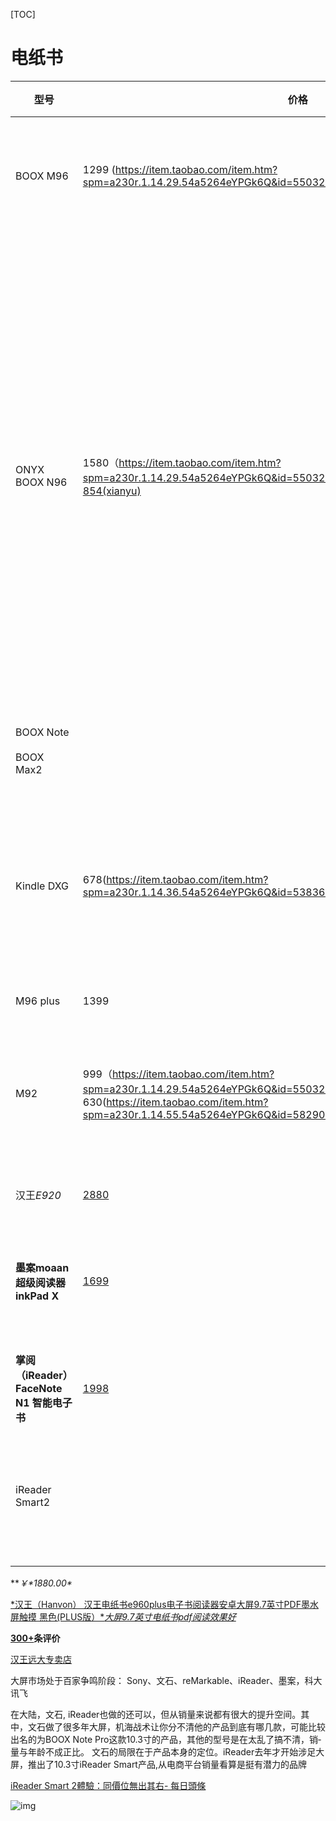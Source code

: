 [TOC]

# 电纸书

| 型号                                       | 价格                                                         | 重量 | 屏幕   |                                                              |
| ------------------------------------------ | ------------------------------------------------------------ | ---- | ------ | ------------------------------------------------------------ |
| BOOX M96                                   | 1299 (https://item.taobao.com/item.htm?spm=a230r.1.14.29.54a5264eYPGk6Q&id=550327541282&ns=1&abbucket=20#detail) |      | 9.7    | 屏幕尺寸：9.7英寸；屏幕技术：E-ink珍珠墨水屏；文本格式：PDF，EPUB，TXT，DJVU，HTML，RTF，FB2，DOC，MOBI，CHM，PDB等；产品容量：4GB；续航时间：约2周（纯阅读）；上网功能：WIFI，蓝牙4.0；分辨率：1200*825像素；存储扩展：支持MicroSD（TF）卡，最大32GB；(https://wap.zol.com.cn/383/382572/param.html)(https://wap.zol.com.cn/383/382572/price.html) |
| ONYX BOOX N96                              | 1580（https://item.taobao.com/item.htm?spm=a230r.1.14.29.54a5264eYPGk6Q&id=550327541282&ns=1&abbucket=20#detail）854(xianyu) |      | 9.7寸  | 有三款机型，**BOOX N96 Carta+（支持笔触+手触，不带前光）、BOOX N96ML Carta+（仅支持笔触，带前光）、BOOX N96C Carta+（仅支持手触，不带前光），**其他方面的功能配置一样<br />外观：采用9.7英寸大屏，1200×825分辨率，大小与16开图书大小相近，背部为金属质感，配以铝合金壳体，重480g，轻薄坚固。<br/><br />显示：采用新一代的Carta屏，显得文字锐利也不失真，全新Regal刷新，刷新速度提升不少。<br /><br />书写：BOOX N96 Carta+手触、笔触皆可（其他两款可看需要选择），黑色的电磁笔反应非常灵敏，可以一边阅读一边批注，完全满足上班族的工作需求，手触翻页速度十分优越。<br /><br />系统：适配安卓4.0系统，用户可以随心所欲地下载第三方应用，下载漫画人、kindle等APP后，阅读可以跨平台。<br /><br />配置：单核1.0GHz处理器+1GB运存+16GB 内部存储（最大支持32G扩展）+Wi-Fi功能+蓝牙4.0 （2.4G Hz）<br /><br />推送：在BOOX端和PC浏览器上绑定同一个微信账号，可实现文件推送，支持网页和本地文件推送，摆脱数据线束缚。<br /><br />格式兼容：BOOX N96 Carta+不仅支持txt、epub、mobi等格式，还支持PDF，许多文件都能观看，方便实用。笔记自然不用说，用电磁笔就能在上面画画，写字，相当于一本笔记本。<br /><br /> |
| BOOX Note                                  |                                                              |      | 10.3寸 | 2018年6月7日                                                 |
| BOOX Max2                                  |                                                              |      | 13.3寸 | 2018年6月7日                                                 |
| Kindle DXG                                 | 678(https://item.taobao.com/item.htm?spm=a230r.1.14.36.54a5264eYPGk6Q&id=538361089927&ns=1&abbucket=20#detail) |      |        | 文石电纸书采用开放的安卓系统，支持第三方应用安装，支持十几种文件格式，主打大屏手写电纸书，对PDF文件的支持更完美，但目前暂时还没有自己的图书资源。 <br />kindle电纸书采用封闭系统，有非常丰富的电子书资源，但是设备主要以小屏阅读器为主，采用封闭系统，不支持第三方应用安装，文件支持格式也非常有限，PDF文件阅读体验较差。<br />如果阅读PDF文件、专业书籍、论文、漫画较多，选择BOOX系列<br />辨率是1200×800<br />2010上市<br />重量是545g.带上原装皮套是900g<br />不带wifi的，但是原系统带3g<br /> |
| M96 plus                                   | 1399                                                         |      |        |                                                              |
| M92                                        | 999（https://item.taobao.com/item.htm?spm=a230r.1.14.29.54a5264eYPGk6Q&id=550327541282&ns=1&abbucket=20#detail）<br />630(https://item.taobao.com/item.htm?spm=a230r.1.14.55.54a5264eYPGk6Q&id=582904925274&ns=1&abbucket=20#detail) |      |        | 2012 BOOX M92是Onyx继Boox M90之后推出的又一款新产品。BOOX M92使用了简洁的外观设计，与同样9.7寸的产品相比，体积要小。硬件上使用了业界最新的800 MHZ Cortex A8处理器，搭配元太最新的9.7寸E-INK珍珠屏，内置4G存储空间，支持手写功能，可以对图书进行批注；内置WIFI模块，可以浏览互联网。 BOOX M92的重点及强项依然是在专阅读专业图书上，对PDF、EPUB等图书的支持是同类产品的佼佼者，主要面对专业用户。BOOX M92在之前M90的基础，将硬件大副升级，特别是处理的升级，使得BOOX M92的翻页速度有了大副的提升 |
| 汉王*E920*                                 | [2880](https://item.jd.com/513352.html)<br />                |      | 9.7    | **汉王（Hanvon）E920 PDF阅读器 9.7英寸触摸屏 电子笔记本 可WIFI连接 黑色** |
| **墨案moaan 超级阅读器inkPad X**           | [1699](https://item.jd.com/100007691103.html#crumb-wrap)     |      | 10     | **智能电子书 水墨大屏10英寸 电纸书阅读器32G 硬派X**，32GB 10英寸墨水屏，分辨率1600*1200，冷暖双色温24级阅读灯，覆盖防眩光纯平玻璃盖板。采用四核ARM Cortex-A7 1.8GHz处理器，2GB LPDDR4 + 32GB eMMC存储组合，内置3800mAh电池，持续待机时间约为45天。操作系统基于安卓8.1，支持百度网盘、多看云空间、墨案助手、双频WLAN、蓝牙5.0、USB多种传书方式。尺寸为237.1*172*7.4mm，重约358g。 |
| **掌阅（iReader） FaceNote N1 智能电子书** | [1998](https://item.jd.com/10023843391363.html)              |      | 10     | **10.3英寸大屏阅读器 墨水屏电纸书 32G太空灰 10.3英寸**       |
| iReader Smart2                             |                                                              |      | 10     | iReader Smart2採用一塊10.3英寸純平墨水屏，無藍光防眩光，解像度為1872*1404（227ppi） 機身重量為370g Reader Smart 2搭載了四核處理器，內置2GB內存和32GB機身存儲空間，搭載28級冷暖雙色柔光系統，電池容量為4000mAh。 <br />如果不在意系统开放性，iReader smart 2绝对值得购买，无论是掌阅的阅读生态还是手写，都是非常好的体验。手上有一台smart x，已经成为主力机，还没来得及写测评。 |



***￥\**1880.00\***

[*汉王（Hanvon） 汉王电纸书e960plus电子书阅读器安卓大屏9.7英寸PDF墨水屏触摸 黑色(PLUS版）**大屏9.7英寸电纸书pdf阅读效果好*](https://item.jd.com/15943284460.html)

**[300+](https://item.jd.com/15943284460.html#comment)条评价**

[汉王远大专卖店](https://mall.jd.com/index-697076.html?from=pc)



大屏市场处于百家争鸣阶段： Sony、文石、reMarkable、iReader、墨案，科大讯飞



在大陆，文石, iReader也做的还可以，但从销量来说都有很大的提升空间。其中，文石做了很多年大屏，机海战术让你分不清他的产品到底有哪几款，可能比较出名的为BOOX Note Pro这款10.3寸的产品，其他的型号是在太乱了搞不清，销­量与年龄不成正比。 文石的局限在于产品本身的定位。iReader去年才开始涉足大屏，推出了10.3寸iReader Smart产品,从电商平台销量看算是挺有潜力的品牌



[iReader Smart 2體驗：同價位無出其右- 每日頭條](https://kknews.cc/digital/r6nojk4.html)

![img](../images/%E7%94%B5%E7%BA%B8%E4%B9%A6.assets/v2-d2e36a1e879b4df8b0c4fcc902fcced9_720w.jpg)